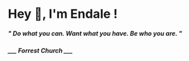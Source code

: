 <h1 title="head"> Hey 👋, I'm Endale !</h1>

**<h5><i>" Do what you can. Want what you have. Be who you are. "</i></h5>**

*<b>___ Forrest Church ___</b>*
